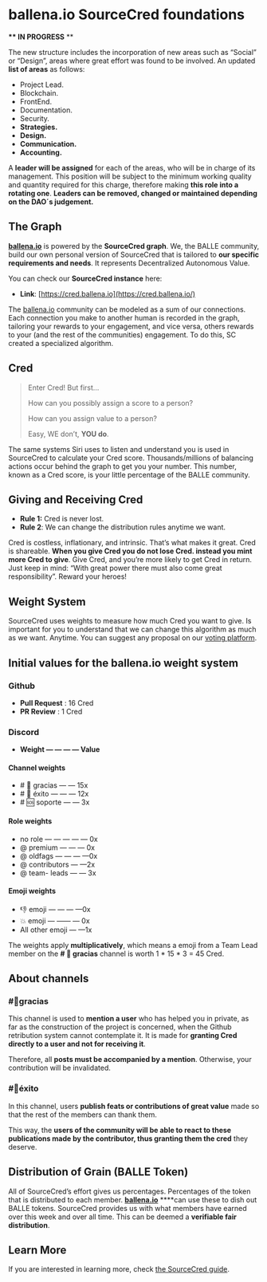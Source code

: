 # ballena.io SourceCred foundations

 **\*\* IN PROGRESS** \*\*

The new structure includes the incorporation of new areas such as “Social” or “Design”, areas where great effort was found to be involved. An updated **list of areas** as follows:

* Project Lead.
* Blockchain.
* FrontEnd.
* Documentation.
* Security.
* **Strategies.**
* **Design.**
* **Communication.**
* **Accounting.**

A **leader will be assigned** for each of the areas, who will be in charge of its management. This position will be subject to the minimum working quality and quantity required for this charge, therefore making **this role into a rotating one**. **Leaders can be removed, changed or maintained depending on the DAO´s judgement.**

## The Graph <a id="9c7b"></a>

[**ballena.io**](https://ballena.io/) is powered by the **SourceCred graph**. We, the BALLE community, build our own personal version of SourceCred that is tailored to **our specific requirements and needs**. It represents Decentralized Autonomous Value.

You can check our **SourceCred instance** here:

* **Link**: [https://cred.ballena.io](https://cred.ballena.io/)

The [ballena.io](https://ballena.io/) community can be modeled as a sum of our connections. Each connection you make to another human is recorded in the graph, tailoring your rewards to your engagement, and vice versa, others rewards to your \(and the rest of the communities\) engagement. To do this, SC created a specialized algorithm.

## Cred <a id="cd71"></a>

> Enter Cred! But first…
>
> How can you possibly assign a score to a person?
>
> How can you assign value to a person?
>
> Easy, WE don’t, **YOU do**.

The same systems Siri uses to listen and understand you is used in SourceCred to calculate your Cred score. Thousands/millions of balancing actions occur behind the graph to get you your number. This number, known as a Cred score, is your little percentage of the BALLE community.

## Giving and Receiving Cred <a id="0659"></a>

* **Rule 1:** Cred is never lost.
* **Rule 2**: We can change the distribution rules anytime we want.

Cred is costless, inflationary, and intrinsic. That’s what makes it great. Cred is shareable. **When you give Cred you do not lose Cred. instead you mint more Cred to give**. Give Cred, and you’re more likely to get Cred in return. Just keep in mind: “With great power there must also come great responsibility”. Reward your heroes!

## Weight System <a id="ae31"></a>

SourceCred uses weights to measure how much Cred you want to give. Is important for you to understand that we can change this algorithm as much as we want. Anytime. You can suggest any proposal on our [voting platform](https://vote.ballena.io/#/).

## Initial values for the ballena.io weight  system <a id="47e1"></a>

### Github

* **Pull Request** : 16 Cred
* **PR Review** : 1 Cred

### Discord

* **Weight — — — — Value**

#### **Channel weights**

* \# 💙 gracias — — 15x
* \# 🎉 éxito — — — 12x
* \# 🆘 soporte — — 3x

#### **Role weights**

* no role — — — — — 0x
* @ premium — — — 0x
* @ oldfags — — — —0x
* @ contributors — —2x
* @ team- leads — — 3x

#### **Emoji weights**

* 👎 emoji — — — —0x
* 💥 emoji — —— — 0x
* All other emoji — —1x

The weights apply **multiplicatively**, which means a emoji from a Team Lead member on the **\# 💙 gracias** channel is worth 1 \* 15 \* 3 = 45 Cred.

## About channels <a id="967e"></a>

### \#💙gracias <a id="baed"></a>

This channel is used to **mention a user** who has helped you in private, as far as the construction of the project is concerned, when the Github retribution system cannot contemplate it. It is made for **granting Cred directly to a user and not for receiving it**. 

Therefore, all **posts must be accompanied by a mention**. Otherwise, your contribution will be invalidated.

### \#🎉éxito <a id="d98d"></a>

In this channel, users **publish feats or contributions of great value** made so that the rest of the members can thank them. 

This way, the **users of the community will be able to react to these publications made by the contributor, thus granting them the cred** they deserve.

## Distribution of Grain \(BALLE Token\) <a id="967e"></a>

All of SourceCred’s effort gives us percentages. Percentages of the token that is distributed to each member. [**ballena.io**](https://ballena.io/) ****can use these to dish out BALLE tokens. SourceCred provides us with what members have earned over this week and over all time. This can be deemed a **verifiable fair distribution**.

## Learn More <a id="425b"></a>

If you are interested in learning more, check [the SourceCred guide](https://sourcecred.io/docs/beta/cred/).





